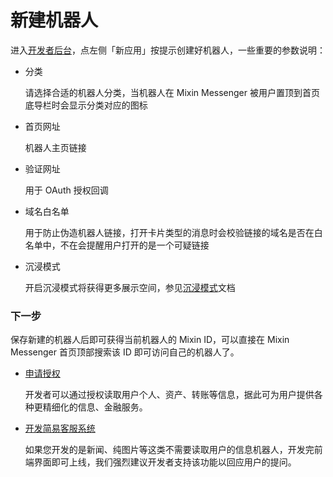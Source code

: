 # 新建机器人

进入[开发者后台](/dashboard)，点左侧「新应用」按提示创建好机器人，一些重要的参数说明：

- 分类

  请选择合适的机器人分类，当机器人在 Mixin Messenger 被用户置顶到首页底导栏时会显示分类对应的图标

- 首页网址

  机器人主页链接

- 验证网址

  用于 OAuth 授权回调

- 域名白名单

  用于防止伪造机器人链接，打开卡片类型的消息时会校验链接的域名是否在白名单中，不在会提醒用户打开的是一个可疑链接

- 沉浸模式

  开启沉浸模式将获得更多展示空间，参见[沉浸模式]()文档

### 下一步
保存新建的机器人后即可获得当前机器人的 Mixin ID，可以直接在 Mixin Messenger 首页顶部搜索该 ID 即可访问自己的机器人了。

- [申请授权](./oauth)

  开发者可以通过授权读取用户个人、资产、转账等信息，据此可为用户提供各种更精细化的信息、金融服务。

- [开发简易客服系统](./oauth)

  如果您开发的是新闻、纯图片等这类不需要读取用户的信息机器人，开发完前端界面即可上线，我们强烈建议开发者支持该功能以回应用户的提问。